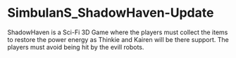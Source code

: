 # SimbulanS_ShadowHaven-Update
ShadowHaven is a Sci-Fi 3D Game where the players must collect the items to restore the power energy as Thinkie and Kairen will be there support. The players must avoid being hit by the evill robots.
